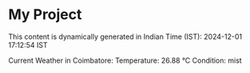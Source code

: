 # My Project

This content is dynamically generated in Indian Time (IST): 2024-12-01 17:12:54 IST


Current Weather in Coimbatore:
Temperature: 26.88 °C
Condition: mist
